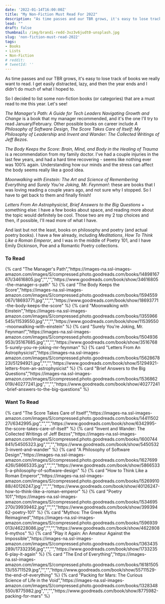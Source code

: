 ```yaml
---
date: '2022-01-14T16:00:00Z'
title: "My Non-Fiction Must Read For 2022"
description: "As time passes and our TBR grows, it's easy to lose track of books we really want to read. So I decided to list some non-fiction books (or categories) that are a must read to me this year."
lead: ""
draft: false
thumbnail: /img/brandi-redd-3vz3v6judt0-unsplash.jpg
slug: 'non-fiction-must-read-2022'
tags:
- Books
- Lists
- Non-Fiction
# reddit: 
# tweetId: ''
---
```


As time passes and our TBR grows, it's easy to lose track of books we really want to read. I get easily distracted, lazy, and then the year ends and I didn't do much of what I hoped to.

So I decided to list some non-fiction books (or categories) that are a must read to me this year. Let's see!

_The Manager's Path: A Guide for Tech Leaders Navigating Growth and Change_ is a book that my manager recommended, and it's the one I'll try to read January/February. Other possible books on career include _A Philosophy of Software Design_, _The Score Takes Care of Itself: My Philosophy of Leadership_ and _Invent and Wander: The Collected Writings of Jeff Bezos_.

_The Body Keeps the Score: Brain, Mind, and Body in the Healing of Trauma_ is a recommendation from my family doctor. I've had a couple injuries in the last few years, and had a hard time recovering - seems like nothing ever was 100% again. Understanding how our minds and the stress can affect the body seems really like a good idea.

_Moonwalking with Einstein: The Art and Science of Remembering Everything_ and _Surely You're Joking, Mr. Feynman!_: these are books that I was loving reading a couple years ago, and not sure why I stopped. So I have to get back to them and finally finish!

_Letters From An Astrophysicist_, _Brief Answers to the Big Questions_ + something else: I have a few books about space, and reading more about the topic would definitely be cool. Those two are my 2 top choices and then, if possible, I'll read more of what I have.

And last but not the least, books on philosophy and poetry (and actual poetry books). I have a few already, including _Meditations_, _How To Think Like a Roman Emperor_, and I was in the middle of Poetry 101, and I have Emily Dickinson, Poe and a Romantic Poetry collections.

### To Read

<div class="cards">
{% card "The Manager's Path","https://images-na.ssl-images-amazon.com/images/S/compressed.photo.goodreads.com/books/1489816767i/34616805.jpg","","","https://www.goodreads.com/book/show/34616805-the-manager-s-path" %}
{% card "The Body Keeps the Score","https://images-na.ssl-images-amazon.com/images/S/compressed.photo.goodreads.com/books/1594559067i/18693771.jpg","","","https://www.goodreads.com/book/show/18693771-the-body-keeps-the-score" %}
{% card "Moonwalking with Einstein","https://images-na.ssl-images-amazon.com/images/S/compressed.photo.goodreads.com/books/1355966545i/11539550.jpg","","","https://www.goodreads.com/book/show/11539550-moonwalking-with-einstein" %}
{% card "Surely You're Joking, Mr. Feynman!","https://images-na.ssl-images-amazon.com/images/S/compressed.photo.goodreads.com/books/1504936953i/35167685.jpg","","","https://www.goodreads.com/book/show/35167685-surely-you-re-joking-mr-feynman" %}
{% card "Letters From An Astrophysicist","https://images-na.ssl-images-amazon.com/images/S/compressed.photo.goodreads.com/books/1562867823l/51294921.jpg","","","https://www.goodreads.com/book/show/51294921-letters-from-an-astrophysicist" %}
{% card "Brief Answers to the Big Questions","https://images-na.ssl-images-amazon.com/images/S/compressed.photo.goodreads.com/books/1536862019i/40277241.jpg","","","https://www.goodreads.com/book/show/40277241-brief-answers-to-the-big-questions" %}
</div>

### Want To Read
<div class="cards">
{% card "The Score Takes Care of Itself","https://images-na.ssl-images-amazon.com/images/S/compressed.photo.goodreads.com/books/1441150227i/6342995.jpg","","","https://www.goodreads.com/book/show/6342995-the-score-takes-care-of-itself" %}
{% card "Invent and Wander: The Collected Writings of Jeff Bezos","https://images-na.ssl-images-amazon.com/images/S/compressed.photo.goodreads.com/books/1600744841i/54505323.jpg","","","https://www.goodreads.com/book/show/54505323-invent-and-wander" %}
{% card "A Philosophy of Software Design","https://images-na.ssl-images-amazon.com/images/S/compressed.photo.goodreads.com/books/1627699426i/58665335.jpg","","","https://www.goodreads.com/book/show/58665335-a-philosophy-of-software-design" %}
{% card "How to Think Like a Roman Emperor","https://images-na.ssl-images-amazon.com/images/S/compressed.photo.goodreads.com/books/1526991088i/40126247.jpg","","","https://www.goodreads.com/book/show/40126247-how-to-think-like-a-roman-emperor" %}
{% card "Poetry 101","https://images-na.ssl-images-amazon.com/images/S/compressed.photo.goodreads.com/books/1534695270i/39939462.jpg","","","https://www.goodreads.com/book/show/39939462-poetry-101" %}
{% card "Mythos: The Greek Myths Reimagined","https://images-na.ssl-images-amazon.com/images/S/compressed.photo.goodreads.com/books/1596939013i/46228086.jpg","","","https://www.goodreads.com/book/show/46228086-mythos" %}
{% card "Play it Again: An Amateur Against the Impossible","https://images-na.ssl-images-amazon.com/images/S/compressed.photo.goodreads.com/books/1363435289i/17332356.jpg","","","https://www.goodreads.com/book/show/17332356-play-it-again" %}
{% card "The End of Everything","https://images-na.ssl-images-amazon.com/images/S/compressed.photo.goodreads.com/books/1618150513i/55711529.jpg","","","https://www.goodreads.com/book/show/55711529-the-end-of-everything" %}
{% card "Packing for Mars: The Curious Science of Life in the Void","https://images-na.ssl-images-amazon.com/images/S/compressed.photo.goodreads.com/books/1328348550i/8775982.jpg","","","https://www.goodreads.com/book/show/8775982-packing-for-mars" %}
</div>